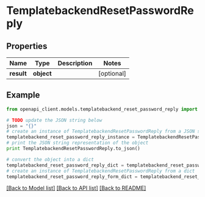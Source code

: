 # TemplatebackendResetPasswordReply


## Properties
Name | Type | Description | Notes
------------ | ------------- | ------------- | -------------
**result** | **object** |  | [optional] 

## Example

```python
from openapi_client.models.templatebackend_reset_password_reply import TemplatebackendResetPasswordReply

# TODO update the JSON string below
json = "{}"
# create an instance of TemplatebackendResetPasswordReply from a JSON string
templatebackend_reset_password_reply_instance = TemplatebackendResetPasswordReply.from_json(json)
# print the JSON string representation of the object
print TemplatebackendResetPasswordReply.to_json()

# convert the object into a dict
templatebackend_reset_password_reply_dict = templatebackend_reset_password_reply_instance.to_dict()
# create an instance of TemplatebackendResetPasswordReply from a dict
templatebackend_reset_password_reply_form_dict = templatebackend_reset_password_reply.from_dict(templatebackend_reset_password_reply_dict)
```
[[Back to Model list]](../README.md#documentation-for-models) [[Back to API list]](../README.md#documentation-for-api-endpoints) [[Back to README]](../README.md)


